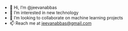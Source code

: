 - 👋 Hi, I’m @jeevanabbas
- 👀 I’m interested in new technology
- 💞️ I’m looking to collaborate on machine learning projects
- 📫 Reach me at jeevanabbas@gmail.com

<!---
jeevanabbas/jeevanabbas is a ✨ special ✨ repository because its `README.md` (this file) appears on your GitHub profile.
You can click the Preview link to take a look at your changes.
--->

